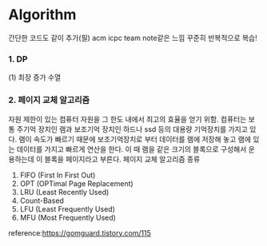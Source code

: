 Algorithm
==========================================================

간단한 코드도 같이 추가(필) acm icpc team note같은 느낌 꾸준히 반복적으로 복습!

### 1. DP
(1) 최장 증가 수열

### 2. 페이지 교체 알고리즘
자원 제한이 있는 컴퓨터 자원을 그 한도 내에서 최고의 효율을 얻기 위함.
컴퓨터는 보통 주기억 장치인 램과 보조기억 장치인 하드나 ssd 등의 대용량 기억장치를 가지고 있다. 램이 속도가 빠르기 때문에 보조기억장치로 부터 데이터를 램에 저장해
놓고 램에 있는 데이터를 가지고 빠르게 연산을 한다. 이 때 램을 같은 크기의 블록으로 구성해서 운용하는데 이 블록을 페이지라고 부른다.
페이지 교체 알고리즘 종류  
1. FIFO (First In First Out)
2. OPT (OPTimal Page Replacement)
3. LRU (Least Recently Used)
4. Count-Based
5. LFU (Least Frequently Used)
6. MFU (Most Frequently Used)

reference:https://gomguard.tistory.com/115
